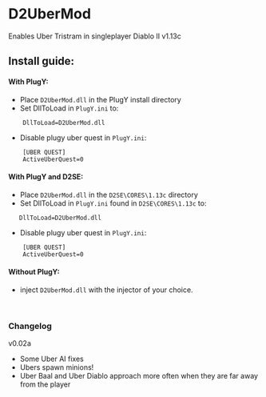 # D2UberMod
Enables Uber Tristram in singleplayer Diablo II v1.13c


## Install guide:
#### With PlugY:
- Place `D2UberMod.dll` in the PlugY install directory
- Set DllToLoad in `PlugY.ini` to:
```
    DllToLoad=D2UberMod.dll
```
- Disable plugy uber quest in `PlugY.ini`:  
```
    [UBER QUEST]
    ActiveUberQuest=0
```
		
#### With PlugY and D2SE:
- Place `D2UberMod.dll` in the `D2SE\CORES\1.13c` directory
- Set DllToLoad in `PlugY.ini` found in `D2SE\CORES\1.13c` to:
 ```
    DllToLoad=D2UberMod.dll
```
- Disable plugy uber quest in `PlugY.ini`:  
```
    [UBER QUEST]
    ActiveUberQuest=0
```
		
#### Without PlugY:
- inject `D2UberMod.dll` with the injector of your choice.

<br/>

### Changelog
	
v0.02a
- Some Uber AI fixes
- Ubers spawn minions!
- Uber Baal and Uber Diablo approach more often when they are far away from the player
	
